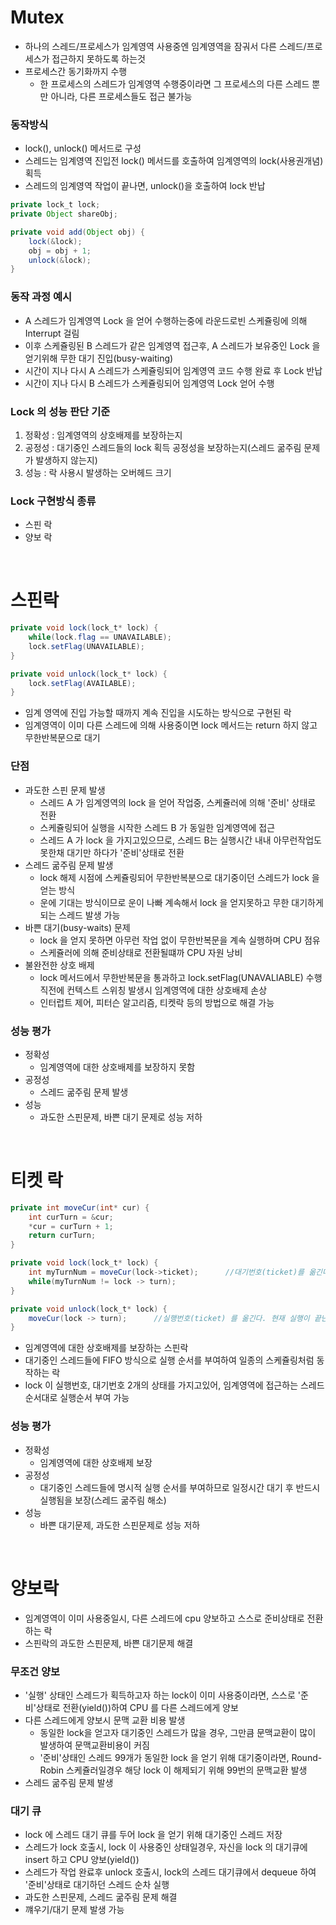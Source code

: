# Mutex
* 하나의 스레드/프로세스가 임계영역 사용중엔 임계영역을 잠궈서 다른 스레드/프로세스가 접근하지 못하도록 하는것
* 프로세스간 동기화까지 수행
	* 한 프로세스의 스레드가 임계영역 수행중이라면 그 프로세스의 다른 스레드 뿐만 아니라, 다른 프로세스들도 접근 불가능

### 동작방식
* lock(), unlock() 메서드로 구성
* 스레드는 임계영역 진입전 lock() 메서드를 호출하여 임계영역의 lock(사용권개념) 획득
* 스레드의 임계영역 작업이 끝나면, unlock()을 호출하여 lock 반납

```java
private lock_t lock;
private Object shareObj;

private void add(Object obj) {
	lock(&lock);
	obj = obj + 1;
	unlock(&lock);
}
```

### 동작 과정 예시
* A 스레드가 임계영역 Lock 을 얻어 수행하는중에 라운드로빈 스케쥴링에 의해 Interrupt 걸림
* 이후 스케쥴링된 B 스레드가 같은 임계영역 접근후, A 스레드가 보유중인 Lock 을 얻기위해 무한 대기 진입(busy-waiting)
* 시간이 지나 다시 A 스레드가 스케쥴링되어 임계영역 코드 수행 완료 후 Lock 반납
* 시간이 지나 다시 B 스레드가 스케쥴링되어 임계영역 Lock 얻어 수행

### Lock 의 성능 판단 기준
1. 정확성 : 임계영역의 상호배제를 보장하는지
2. 공정성 : 대기중인 스레드들의 lock 획득 공정성을 보장하는지(스레드 굶주림 문제가 발생하지 않는지)
3. 성능 : 락 사용시 발생하는 오버헤드 크기

### Lock 구현방식 종류
* 스핀 락
* 양보 락

<br>

# 스핀락
```java
private void lock(lock_t* lock) {
	while(lock.flag == UNAVAILABLE);
	lock.setFlag(UNAVAILABLE);
}

private void unlock(lock_t* lock) {
	lock.setFlag(AVAILABLE);
}
```

* 임계 영역에 진입 가능할 때까지 계속 진입을 시도하는 방식으로 구현된 락
* 임계영역이 이미 다른 스레드에 의해 사용중이면 lock 메서드는 return 하지 않고 무한반복문으로 대기

### 단점
* 과도한 스핀 문제 발생
	* 스레드 A 가 임계영역의 lock 을 얻어 작업중, 스케쥴러에 의해 '준비' 상태로 전환
	* 스케쥴링되어 실행을 시작한 스레드 B 가 동일한 임계영역에 접근
	* 스레드 A 가 lock 을 가지고있으므로, 스레드 B는 실행시간 내내 아무런작업도 못한채 대기만 하다가 '준비'상태로 전환
* 스레드 굶주림 문제 발생
	* lock 해제 시점에 스케쥴링되어 무한반복분으로 대기중이던 스레드가 lock 을 얻는 방식
    * 운에 기대는 방식이므로 운이 나빠 계속해서 lock 을 얻지못하고 무한 대기하게되는 스레드 발생 가능
* 바쁜 대기(busy-waits) 문제
	* lock 을 얻지 못하면 아무런 작업 없이 무한반복문을 계속 실행하며 CPU 점유
	* 스케쥴러에 의해 준비상태로 전환될떄까 CPU 자원 낭비 
* 불완전한 상호 배제
	* lock 메서드에서 무한반복문을 통과하고 lock.setFlag(UNAVALIABLE) 수행직전에 컨텍스트 스위칭 발생시 임계영역에 대한 상호배제 손상
	* 인터럽트 제어, 피터슨 알고리즘, 티켓락 등의 방법으로 해결 가능

### 성능 평가
* 정확성
	* 임계영역에 대한 상호배제를 보장하지 못함
* 공정성
	* 스레드 굶주림 문제 발생
* 성능
	* 과도한 스핀문제, 바쁜 대기 문제로 성능 저하

<br>

# 티켓 락
```java
private int moveCur(int* cur) {
	int curTurn = &cur;
	*cur = curTurn + 1;
	return curTurn;
}

private void lock(lock_t* lock) {
	int myTurnNum = moveCur(lock->ticket);		//대기번호(ticket)를 옮긴다. 마지막 대기번호 + 1 를 반환한다.
	while(myTurnNum != lock -> turn);
}

private void unlock(lock_t* lock) {
	moveCur(lock -> turn);		//실행번호(ticket) 를 옮긴다. 현재 실행이 끝난 실행번호 + 1 를 반환한다.
}
```
* 임계영역에 대한 상호배제를 보장하는 스핀락
* 대기중인 스레드들에 FIFO 방식으로 실행 순서를 부여하여 일종의 스케쥴링처럼 동작하는 락
* lock 이 실행번호, 대기번호 2개의 상태를 가지고있어, 임계영역에 접근하는 스레드 순서대로 실행순서 부여 가능
### 성능 평가
* 정확성
	* 임계영역에 대한 상호배제 보장
* 공정성
	* 대기중인 스레드들에 명시적 실행 순서를 부여하므로 일정시간 대기 후 반드시 실행됨을 보장(스레드 굶주림 해소)
* 성능
	* 바쁜 대기문제, 과도한 스핀문제로 성능 저하

<br>

# 양보락
* 임계영역이 이미 사용중일시, 다른 스레드에 cpu 양보하고 스스로 준비상태로 전환하는 락
* 스핀락의 과도한 스핀문제, 바쁜 대기문제 해결

### 무조건 양보
* '실행' 상태인 스레드가 획득하고자 하는 lock이 이미 사용중이라면, 스스로 '준비'상태로 전환(yield())하여 CPU 를 다른 스레드에게 양보
* 다른 스레드에게 양보시 문맥 교환 비용 발생
	* 동일한 lock을 얻고자 대기중인 스레드가 많을 경우, 그만큼 문맥교환이 많이 발생하여 문맥교환비용이 커짐
	* '준비'상태인 스레드 99개가 동일한 lock 을 얻기 위해 대기중이라면, Round-Robin 스케쥴러일경우 해당 lock 이 해제되기 위해 99번의 문맥교환 발생
* 스레드 굶주림 문제 발생

### 대기 큐
* lock 에 스레드 대기 큐를 두어 lock 을 얻기 위해 대기중인 스레드 저장
* 스레드가 lock 호출시, lock 이 사용중인 상태일경우, 자신을 lock 의 대기큐에 insert 하고 CPU 양보(yield())
* 스레드가 작업 완료후 unlock 호출시, lock의 스레드 대기큐에서 dequeue 하여 '준비'상태로 대기하던 스레드 순차 실행
* 과도한 스핀문제, 스레드 굶주림 문제 해결
* 꺠우기/대기 문제 발생 가능